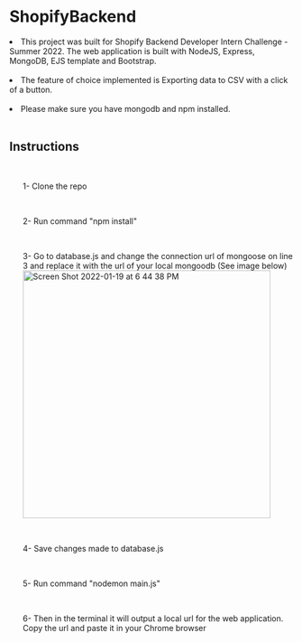# ShopifyBackend
<li>This project was built for Shopify Backend Developer Intern Challenge - Summer 2022. 
The web application is built with NodeJS, Express, MongoDB, EJS template and Bootstrap.</li>
<br/>
<li>The feature of choice implemented is Exporting data to CSV with a click of a button.</li>
<br/>
<li>Please make sure you have mongodb and npm installed.</li>
<br/>
<h2>Instructions</h2>
<br/>
<ol>1- Clone the repo</ol>
<br/>
<ol>2- Run command "npm install"</ol>
<br/>
<ol>3- Go to database.js and change the connection url of mongoose on line 3 and replace it with the url of your local mongoodb (See image below)
<img width="439" alt="Screen Shot 2022-01-19 at 6 44 38 PM" src="https://user-images.githubusercontent.com/25629702/150236276-e65e9f8c-7791-44a8-82a7-98bef6f44e0e.png"></ol>
<br/>
<ol>4- Save changes made to database.js</ol>
<br/>
<ol>5- Run command "nodemon main.js"</ol>
<br/>
<ol>6- Then in the terminal it will output a local url for the web application. Copy the url and paste it in your Chrome browser</ol>

